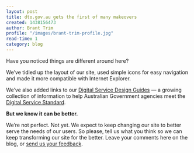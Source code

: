 ```yaml
---
layout: post
title: dto.gov.au gets the first of many makeovers
created: 1438156473
author: Brant Trim
profile: "/images/brant-trim-profile.jpg"
read-time: 1
category: blog
---
```

Have you noticed things are different around here?

We’ve tidied up the layout of our site, used simple icons for easy navigation and made it more compatible with Internet Explorer.

We’ve also added links to our [Digital Service Design Guides](/standard/design-guides/) &mdash; a growing collection of information to help Australian Government agencies meet the [Digital Service Standard](/standard/).

**But we know it can be better.**

We’re not perfect. Not yet. We expect to keep changing our site to better serve the needs of our users. So please, tell us what you think so we can keep transforming our site for the better. Leave your comments here on the blog, or [send us your feedback](mailto:Communications@dto.gov.au).
